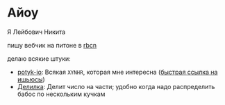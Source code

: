 # Айоу

Я Лейбович Никита

пишу вебчик на питоне в [rbcn](https://rbcn.mobi/)

делаю всякие штуки:

- [potyk-io](https://potyk.io/): Всякая `XYNHR`, которая мне интересна ([быстрая ссылка на ишьюсы](https://github.com/potykion/potykion.github.io/issues))
- [Делилка](https://delilka.website.yandexcloud.net/): Делит число на части; удобно когда надо распределить бабос по нескольким кучкам
